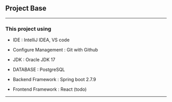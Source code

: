 
## Project Base

---

### This project using

 - IDE : IntelliJ IDEA, VS code

 - Configure Management : Git with Github

 - JDK : Oracle JDK 17

 - DATABASE : PostgreSQL 

 - Backend Framework : Spring boot 2.7.9

 - Frontend Framework : React (todo)
---
